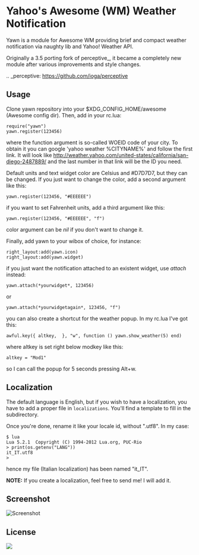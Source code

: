 Yahoo's Awesome (WM) Weather Notification
================================

Yawn is a module for Awesome WM providing brief and compact
weather notification via naughty lib and Yahoo! Weather API.

Originally a 3.5 porting fork of perceptive_, it became a completely new module after
various improvements and style changes.

.. _perceptive: https://github.com/ioga/perceptive

Usage
-----
Clone yawn repository into your $XDG_CONFIG_HOME/awesome (Awesome config dir).
Then, add in your rc.lua:

    require("yawn")
    yawn.register(123456)

where the function argument is so-called WOEID code of your city.
To obtain it you can google 'yahoo weather %CITYNAME%' and follow the first link.
It will look like http://weather.yahoo.com/united-states/california/san-diego-2487889/
and the last number in that link will be the ID you need.

Default units and text widget color are Celsius and #D7D7D7, but they can be changed.
If you just want to change the color, add a second argument like this:

    yawn.register(123456, "#EEEEEE")

if you want to set Fahrenheit units, add a third argument like this:

    yawn.register(123456, "#EEEEEE", "f")

color argument can be *nil* if you don't want to change it.

Finally, add yawn to your wibox of choice, for instance:

    right_layout:add(yawn.icon)
    right_layout:add(yawn.widget)

if you just want the notification attached to an existent widget, use *attach* instead:

    yawn.attach(*yourwidget*, 123456)

or 

    yawn.attach(*yourwidgetagain*, 123456, "f")

you can also create a shortcut for the weather popup. In my rc.lua I've got this:

    awful.key({ altkey,  }, "w", function () yawn.show_weather(5) end) 

where altkey is set right below modkey like this:

    altkey = "Mod1"

so I can call the popup for 5 seconds pressing Alt+w.

Localization
-----
The default language is English, but if you wish to have a localization, you
have to add a proper file in ``localizations``. You'll find a
template to fill in the subdirectory. 

Once you're done, rename it like your locale id, without ".utf8". In my case:

    $ lua
    Lua 5.2.1  Copyright (C) 1994-2012 Lua.org, PUC-Rio
    > print(os.getenv("LANG"))
    it_IT.utf8
    > 

hence my file (Italian localization) has been named "it_IT".

**NOTE:** If you create a localization, feel free to send me! I will add it.

Screenshot
-----
![Screenshot][1]

[1]: http://i.imgur.com/ycLqp26.png

License
-----
<a href="http://www.wtfpl.net"><img src="http://www.wtfpl.net/wp-content/uploads/2012/12/logo-220x1601.png"/></a>
